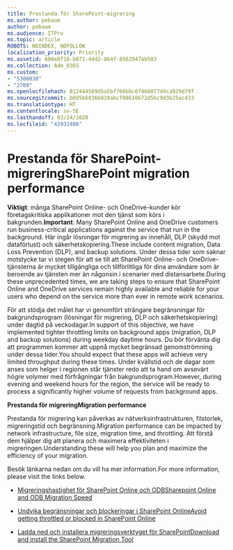 ```yaml
---
title: Prestanda för SharePoint-migrering
ms.author: pebaum
author: pebaum
ms.audience: ITPro
ms.topic: article
ROBOTS: NOINDEX, NOFOLLOW
localization_priority: Priority
ms.assetid: 686e8f18-b871-4dd2-864f-8562947ab583
ms.collection: Adm_O365
ms.custom:
- "5300030"
- "2700"
ms.openlocfilehash: 812444589d5a5bf766bbc6f466077d4ca829d79f
ms.sourcegitcommit: b0d5b68366028abcf08610672d5bc9d3b25ac433
ms.translationtype: HT
ms.contentlocale: sv-SE
ms.lasthandoff: 03/24/2020
ms.locfileid: "42932406"
---
```

# <a name="sharepoint-migration-performance"></a><span data-ttu-id="e3c83-102">Prestanda för SharePoint-migrering</span><span class="sxs-lookup"><span data-stu-id="e3c83-102">SharePoint migration performance</span></span>

<span data-ttu-id="e3c83-103">**Viktigt**: många SharePoint Online- och OneDrive-kunder kör företagskritiska applikationer mot den tjänst som körs i bakgrunden.</span><span class="sxs-lookup"><span data-stu-id="e3c83-103">**Important**: Many SharePoint Online and OneDrive customers run business-critical applications against the service that run in the background.</span></span> <span data-ttu-id="e3c83-104">Här ingår lösningar för migrering av innehåll, DLP (skydd mot dataförlust) och säkerhetskopiering.</span><span class="sxs-lookup"><span data-stu-id="e3c83-104">These include content migration, Data Loss Prevention (DLP), and backup solutions.</span></span> <span data-ttu-id="e3c83-105">Under dessa tider som saknar motstycke tar vi stegen för att se till att SharePoint Online- och OneDrive-tjänsterna är mycket tillgängliga och tillförlitliga för dina användare som är beroende av tjänsten mer än någonsin i scenarier med distansarbete.</span><span class="sxs-lookup"><span data-stu-id="e3c83-105">During these unprecedented times, we are taking steps to ensure that SharePoint Online and OneDrive services remain highly available and reliable for your users who depend on the service more than ever in remote work scenarios.</span></span>

<span data-ttu-id="e3c83-106">För att stödja det målet har vi genomfört strängare begränsningar för bakgrundsprogram (lösningar för migrering, DLP och säkerhetskopiering) under dagtid på veckodagar.</span><span class="sxs-lookup"><span data-stu-id="e3c83-106">In support of this objective, we have implemented tighter throttling limits on background apps (migration, DLP and backup solutions) during weekday daytime hours.</span></span> <span data-ttu-id="e3c83-107">Du bör förvänta dig att programmen kommer att uppnå mycket begränsad genomströmning under dessa tider.</span><span class="sxs-lookup"><span data-stu-id="e3c83-107">You should expect that these apps will achieve very limited throughput during these times.</span></span> <span data-ttu-id="e3c83-108">Under kvällstid och de dagar som anses som helger i regionen står tjänster redo att ta hand om avsevärt högre volymer med förfrågningar från bakgrundsprogram.</span><span class="sxs-lookup"><span data-stu-id="e3c83-108">However, during evening and weekend hours for the region, the service will be ready to process a significantly higher volume of requests from background apps.</span></span>

<span data-ttu-id="e3c83-109">**Prestanda för migrering**</span><span class="sxs-lookup"><span data-stu-id="e3c83-109">**Migration performance**</span></span>

<span data-ttu-id="e3c83-110">Prestanda för migrering kan påverkas av nätverksinfrastrukturen, filstorlek, migreringstid och begränsning.</span><span class="sxs-lookup"><span data-stu-id="e3c83-110">Migration performance can be impacted by network infrastructure, file size, migration time, and throttling.</span></span> <span data-ttu-id="e3c83-111">Att förstå dem hjälper dig att planera och maximera effektiviteten i migreringen.</span><span class="sxs-lookup"><span data-stu-id="e3c83-111">Understanding these will help you plan and maximize the efficiency of your migration.</span></span>

<span data-ttu-id="e3c83-112">Besök länkarna nedan om du vill ha mer information.</span><span class="sxs-lookup"><span data-stu-id="e3c83-112">For more information, please visit the links below.</span></span>

- [<span data-ttu-id="e3c83-113">Migreringshastighet för SharePoint Online och ODB</span><span class="sxs-lookup"><span data-stu-id="e3c83-113">Sharepoint Online and ODB Migration Speed</span></span>](https://docs.microsoft.com/sharepointmigration/sharepoint-online-and-onedrive-migration-speed)

- [<span data-ttu-id="e3c83-114">Undvika begränsningar och blockeringar i SharePoint Online</span><span class="sxs-lookup"><span data-stu-id="e3c83-114">Avoid getting throttled or blocked in SharePoint Online</span></span>](https://docs.microsoft.com/sharepoint/dev/general-development/how-to-avoid-getting-throttled-or-blocked-in-sharepoint-online)

- [<span data-ttu-id="e3c83-115">Ladda ned och installera migreringsverktyget för SharePoint</span><span class="sxs-lookup"><span data-stu-id="e3c83-115">Download and install the SharePoint Migration Tool</span></span>](https://docs.microsoft.com/sharepointmigration/introducing-the-sharepoint-migration-tool)
